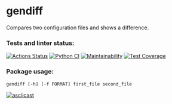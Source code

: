 # gendiff
Compares two configuration files and shows a difference.

### Tests and linter status:
[![Actions Status](https://github.com/anna-at-sea/python-project-50/actions/workflows/hexlet-check.yml/badge.svg)](https://github.com/anna-at-sea/python-project-50/actions)
[![Python CI](https://github.com/anna-at-sea/python-project-50/actions/workflows/python-app.yml/badge.svg)](https://github.com/anna-at-sea/python-project-50/actions/workflows/python-app.yml)
[![Maintainability](https://api.codeclimate.com/v1/badges/10688991c9898007ecc8/maintainability)](https://codeclimate.com/github/anna-at-sea/python-project-50/maintainability)
[![Test Coverage](https://api.codeclimate.com/v1/badges/10688991c9898007ecc8/test_coverage)](https://codeclimate.com/github/anna-at-sea/python-project-50/test_coverage)

### Package usage:
`gendiff [-h] [-f FORMAT] first_file second_file`

[![asciicast](https://asciinema.org/a/WWJ1ahrfkZD5c86zP7JhtuEE7.svg)](https://asciinema.org/a/WWJ1ahrfkZD5c86zP7JhtuEE7)
